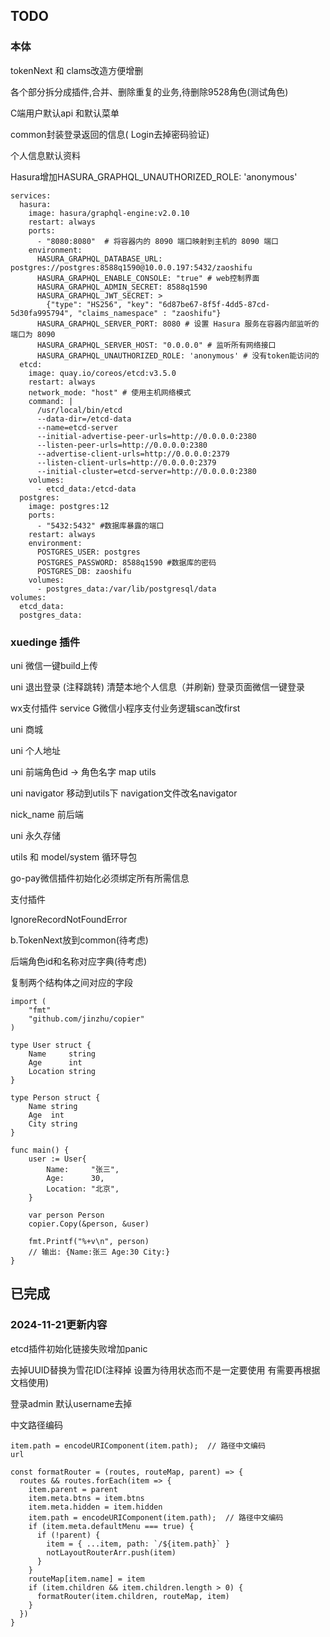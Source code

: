 ## TODO

### 本体

tokenNext 和 clams改造方便增删

各个部分拆分成插件,合并、删除重复的业务,待删除9528角色(测试角色)

C端用户默认api 和默认菜单

common封装登录返回的信息( Login去掉密码验证)

个人信息默认资料

Hasura增加HASURA_GRAPHQL_UNAUTHORIZED_ROLE: 'anonymous' 

```
services:
  hasura:
    image: hasura/graphql-engine:v2.0.10
    restart: always
    ports:
      - "8080:8080"  # 将容器内的 8090 端口映射到主机的 8090 端口
    environment:
      HASURA_GRAPHQL_DATABASE_URL: postgres://postgres:8588q1590@10.0.0.197:5432/zaoshifu
      HASURA_GRAPHQL_ENABLE_CONSOLE: "true" # web控制界面
      HASURA_GRAPHQL_ADMIN_SECRET: 8588q1590
      HASURA_GRAPHQL_JWT_SECRET: >
        {"type": "HS256", "key": "6d87be67-8f5f-4dd5-87cd-5d30fa995794", "claims_namespace" : "zaoshifu"}
      HASURA_GRAPHQL_SERVER_PORT: 8080 # 设置 Hasura 服务在容器内部监听的端口为 8090
      HASURA_GRAPHQL_SERVER_HOST: "0.0.0.0" # 监听所有网络接口
      HASURA_GRAPHQL_UNAUTHORIZED_ROLE: 'anonymous' # 没有token能访问的
  etcd:
    image: quay.io/coreos/etcd:v3.5.0
    restart: always
    network_mode: "host" # 使用主机网络模式
    command: |
      /usr/local/bin/etcd
      --data-dir=/etcd-data
      --name=etcd-server
      --initial-advertise-peer-urls=http://0.0.0.0:2380
      --listen-peer-urls=http://0.0.0.0:2380
      --advertise-client-urls=http://0.0.0.0:2379
      --listen-client-urls=http://0.0.0.0:2379
      --initial-cluster=etcd-server=http://0.0.0.0:2380
    volumes:
      - etcd_data:/etcd-data
  postgres:
    image: postgres:12
    ports:
      - "5432:5432" #数据库暴露的端口
    restart: always
    environment:
      POSTGRES_USER: postgres
      POSTGRES_PASSWORD: 8588q1590 #数据库的密码
      POSTGRES_DB: zaoshifu 
    volumes:
      - postgres_data:/var/lib/postgresql/data
volumes:
  etcd_data:
  postgres_data:
```



### xuedinge 插件

uni 微信一键build上传

uni 退出登录  (注释跳转) 清楚本地个人信息（并刷新) 登录页面微信一键登录

wx支付插件 service G微信小程序支付业务逻辑scan改first

uni 商城

uni 个人地址

uni 前端角色id -> 角色名字 map utils

uni navigator 移动到utils下  navigation文件改名navigator

nick_name 前后端

uni 永久存储

utils 和 model/system 循环导包

go-pay微信插件初始化必须绑定所有所需信息

支付插件



IgnoreRecordNotFoundError

b.TokenNext放到common(待考虑)

后端角色id和名称对应字典(待考虑)

复制两个结构体之间对应的字段

```
import (
    "fmt"
    "github.com/jinzhu/copier"
)

type User struct {
    Name     string
    Age      int
    Location string
}

type Person struct {
    Name string
    Age  int
    City string
}

func main() {
    user := User{
        Name:     "张三",
        Age:      30,
        Location: "北京",
    }

    var person Person
    copier.Copy(&person, &user)

    fmt.Printf("%+v\n", person)
    // 输出: {Name:张三 Age:30 City:}
}
```

## 已完成

### 2024-11-21更新内容

etcd插件初始化链接失败增加panic

去掉UUID替换为雪花ID(注释掉 设置为待用状态而不是一定要使用 有需要再根据文档使用)

登录admin 默认username去掉

中文路径编码

```
item.path = encodeURIComponent(item.path);  // 路径中文编码
url

const formatRouter = (routes, routeMap, parent) => {
  routes && routes.forEach(item => {
    item.parent = parent
    item.meta.btns = item.btns
    item.meta.hidden = item.hidden
    item.path = encodeURIComponent(item.path);  // 路径中文编码
    if (item.meta.defaultMenu === true) {
      if (!parent) {
        item = { ...item, path: `/${item.path}` }
        notLayoutRouterArr.push(item)
      }
    }
    routeMap[item.name] = item
    if (item.children && item.children.length > 0) {
      formatRouter(item.children, routeMap, item)
    }
  })
}
```
